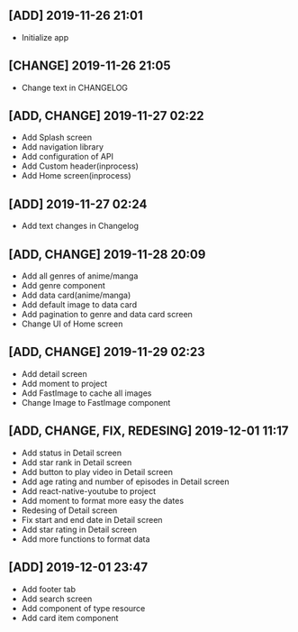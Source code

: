 ## [ADD] 2019-11-26 21:01

- Initialize app

## [CHANGE] 2019-11-26 21:05

- Change text in CHANGELOG

## [ADD, CHANGE] 2019-11-27 02:22

- Add Splash screen
- Add navigation library
- Add configuration of API
- Add Custom header(inprocess)
- Add Home screen(inprocess)

## [ADD] 2019-11-27 02:24

- Add text changes in Changelog

## [ADD, CHANGE] 2019-11-28 20:09

- Add all genres of anime/manga
- Add genre component
- Add data card(anime/manga)
- Add default image to data card
- Add pagination to genre and data card screen
- Change UI of Home screen

## [ADD, CHANGE] 2019-11-29 02:23

- Add detail screen
- Add moment to project
- Add FastImage to cache all images
- Change Image to FastImage component

## [ADD, CHANGE, FIX, REDESING] 2019-12-01 11:17

- Add status in Detail screen
- Add star rank in Detail screen
- Add button to play video in Detail screen
- Add age rating and number of episodes in Detail screen
- Add react-native-youtube to project
- Add moment to format more easy the dates
- Redesing of Detail screen
- Fix start and end date in Detail screen
- Add star rating in Detail screen
- Add more functions to format data

## [ADD] 2019-12-01 23:47

- Add footer tab
- Add search screen
- Add component of type resource
- Add card item component
